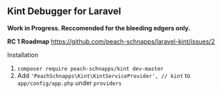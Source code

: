 Kint Debugger for Laravel
--------------

**Work in Progress. Reccomended for the bleeding edgers only.**

**RC 1 Roadmap**
https://github.com/peach-schnapps/laravel-kint/issues/2


Installation
 1. `composer require peach-schnapps/kint dev-master`
 2. Add `'PeachSchnapps\Kint\KintServiceProvider', // kint` to `app/config/app.php` under `providers`
